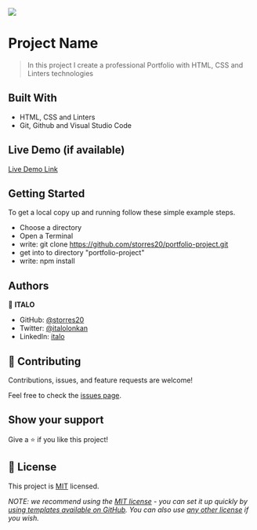 ![](https://img.shields.io/badge/Microverse-blueviolet)

# Project Name

> In this project I create a professional Portfolio with HTML, CSS and Linters technologies

## Built With

- HTML, CSS and Linters
- Git, Github and Visual Studio Code

## Live Demo (if available)

[Live Demo Link](https://storres20.github.io/portfolio-project/)


## Getting Started

To get a local copy up and running follow these simple example steps.

- Choose a directory
- Open a Terminal
- write: git clone https://github.com/storres20/portfolio-project.git
- get into to directory "portfolio-project"
- write: npm install

## Authors

👤 **ITALO**

- GitHub: [@storres20](https://github.com/storres20)
- Twitter: [@italolonkan](https://twitter.com/italolonkan)
- LinkedIn: [italo](https://www.linkedin.com/in/italo-lon-kan/)


## 🤝 Contributing

Contributions, issues, and feature requests are welcome!

Feel free to check the [issues page](https://github.com/storres20/portfolio-project/issues).

## Show your support

Give a ⭐️ if you like this project!

## 📝 License

This project is [MIT](./LICENSE) licensed.

_NOTE: we recommend using the [MIT license](https://choosealicense.com/licenses/mit/) - you can set it up quickly by [using templates available on GitHub](https://docs.github.com/en/communities/setting-up-your-project-for-healthy-contributions/adding-a-license-to-a-repository). You can also use [any other license](https://choosealicense.com/licenses/) if you wish._

